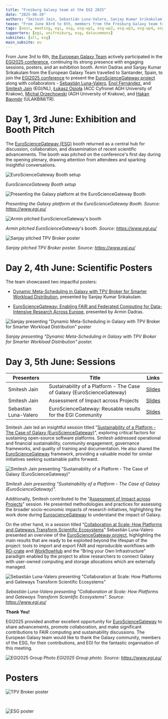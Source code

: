 ```yaml
---
title: "Freiburg Galaxy team at the EGI 2025"
date: "2025-06-20"
authors: "Smitesh Jain, Sebastián Luna-Valero, Sanjay Kumar Srikakulam, and Armin Dadras"
tease: "From June 03rd to 6th, members from the Freiburg Galaxy team travelled to Santander, Spain to participate and present the EuroScienceGateway (ESG) project at the EGI2025 meeting"
tags: [eosc, meeting, egi, esg, esg-wp1, esg-wp2, esg-wp3, esg-wp4, esg-wp5, conference, datacommons]
supporters: [egi, unifreiburg, esg, datacommons]
subsites: [all, esg]
main_subsite: eu
---
```

From June 3rd to 6th, [the European Galaxy Team](https://usegalaxy-eu.github.io/people) actively participated in the [EGI2025 conference](https://www.egi.eu/event/egi2025/), continuing its strong presence with engaging sessions, posters, and an exhibition booth. Armin Dadras and Sanjay Kumar Srikakulam from the European Galaxy Team travelled to Santander, Spain, to join the [EGI2025 conference](https://www.egi.eu/event/egi2025/) to present the [EuroScienceGateway project](https://galaxyproject.org/projects/esg/) along with collaborators -  [Sebastián Luna-Valero](https://www.egi.eu/people/sebastian-luna-valero/), [Enol Fernández](https://www.egi.eu/people/enol-fernandez/), and [Smitesh Jain](https://www.egi.eu/people/smitesh-jain/) (EGI/NL), [Łukasz Opioła](https://www.egi.eu/people/lukasz-opiola/) (ACC Cyfronet AGH  University of Krakow), [Michal Orzechowski](https://scholar.google.com/citations?user=jn8uxWEAAAAJ&hl=en) (AGH University of Krakow), and [Hakan Bayındır](https://scholar.google.com/citations?user=l0IjsVcAAAAJ&hl=de) (ULAKBIM/TR).

# Day 1, 3rd June: Exhibition and Booth Pitch

The [EuroScienceGateway (ESG)](https://galaxyproject.org/projects/esg/) booth returned as a central hub for discussion, collaboration, and dissemination of recent scientific advancements. The booth was pitched on the conference's first day during the opening plenary, drawing attention from attendees and sparking insightful conversations.

![*EuroScienceGateway Booth setup*](./booth.jpg)

*EuroScienceGateway Booth setup*

![*Presenting the Galaxy platform at the EuroScienceGateway Booth*](./booth3.jpg)

*Presenting the Galaxy platform at the EuroScienceGateway Booth. Source: https://www.egi.eu/*

![*Armin pitched EuroScienceGateway's booth*](./egi_booth_pitch.jpg)

*Armin pitched EuroScienceGateway's booth. Source: https://www.egi.eu/*

![*Sanjay pitched TPV Broker poster*](./tpv_broker_pitch.jpg)

*Sanjay pitched TPV Broker poster. Source: https://www.egi.eu/*

# Day 2, 4th June: Scientific Posters

The team showcased two impactful posters:

- [Dynamic Meta-Scheduling in Galaxy with TPV Broker for Smarter Workload Distribution](https://whova.com/embedded/artifacts/ZGH8rnyRQnkZwKPbmChIIdGWFP0jKyO%40yuMuhHyYJLw%3D/artifact/124459/?refer=undefined), presented by Sanjay Kumar Srikakulam.

- [EuroScienceGateway: Enabling FAIR and Federated Computing for Data-Intensive Research Across Europe](https://whova.com/embedded/artifacts/ZGH8rnyRQnkZwKPbmChIIdGWFP0jKyO%40yuMuhHyYJLw%3D/artifact/124461/?refer=undefined), presented by Armin Dadras.

![*Sanjay presenting "Dynamic Meta-Scheduling in Galaxy with TPV Broker for Smarter Workload Distribution" poster*](./egi2025_poster_session.jpg)

*Sanjay presenting "Dynamic Meta-Scheduling in Galaxy with TPV Broker for Smarter Workload Distribution" poster.*

# Day 3, 5th June: Sessions

| Presenters | Title | Links |
|------------------------|--------------------------------------------------------------------|--------|
| Smitesh Jain | Sustainability of a Platform - The Case of Galaxy (EuroScienceGateway) | [Slides](https://docs.google.com/presentation/d/18ScV0pZQKA0JIReMhYNskQHJUvVGEx1s/edit?usp=drive_web&ouid=102909301222954869170&rtpof=true) |
| Smitesh Jain | Assessment of Impact across Projects | [Slides](https://docs.google.com/presentation/d/1ynX0md7wbIHM4ce19JlNmDowH6Un7g8Q/edit?usp=drive_web&ouid=102909301222954869170&rtpof=true) |
| Sebastian Luna-Valero  | EuroScienceGateway: Reusable results for the EGI Community | [Slides](https://docs.google.com/presentation/d/1yXZ3QheC2dkfUmmGwgI-72KX9ftlDppY/) |

Smitesh Jain led an insightful session titled "[Sustainability of a Platform - The Case of Galaxy (EuroScienceGateway)](https://indico.egi.eu/event/6638/sessions/5409/#20250605)", exploring critical factors for sustaining open-source software platforms. Smitesh addressed operational and financial sustainability, community engagement, governance frameworks, and quality of training and documentation. He also shared the [EuroScienceGateway](https://galaxyproject.org/projects/esg/) framework, providing a valuable model for similar initiatives seeking sustainable paths forward.

![*Smitesh Jain presenting "Sustainability of a Platform - The Case of Galaxy (EuroScienceGateway)"*](./egi2025_sustainability.jpg)

*Smitesh Jain presenting "Sustainability of a Platform - The Case of Galaxy (EuroScienceGateway)".*

Additionally, Smitesh contributed to the "[Assessment of Impact across Projects](https://indico.egi.eu/event/6638/sessions/5415/#20250605)" session. He presented methodologies and practices for assessing the broader socio-economic impacts of research initiatives, highlighting the work done during [EuroscienceGateway](https://galaxyproject.org/projects/esg/) to understand the impact of Galaxy.

On the other hand, in a session titled “[Collaboration at Scale: How Platforms and Gateways Transform Scientific Ecosystems](https://indico.egi.eu/event/6638/contributions/20546/)” Sebastián Luna-Valero presented an overview of the [EuroScienceGateway project](https://galaxyproject.org/projects/esg/), highlighting the main results that are ready to be exploited beyond the lifespan of the project: tools to import and export FAIR and reproducible workflows with [RO-crate](https://www.researchobject.org/ro-crate/) and [WorkflowHub](https://workflowhub.eu/) and the “Bring your Own Infrastructure” paradigm enabled by the project to allow researchers to connect Galaxy with user-owned computing and storage allocations which are externally managed.

![*Sebastián Luna-Valero presenting "Collaboration at Scale: How Platforms and Gateways Transform Scientific Ecosystems"*](./esg_presentation.jpg)

*Sebastián Luna-Valero presenting "Collaboration at Scale: How Platforms and Gateways Transform Scientific Ecosystems". Source: https://www.egi.eu/*

**Thank You!**

EGI2025 provided another excellent opportunity for [EuroScienceGateway](https://galaxyproject.org/projects/esg/) to share advancements, promote collaboration, and make significant contributions to FAIR computing and sustainability discussions. The European Galaxy team would like to thank the Galaxy community, members of the ESG, for their contributions, and EGI for the fantastic organisation of this meeting.

![*EGI2025 Group Photo*](group_photo.jpg)
*EGI2025 Group photo. Source: https://www.egi.eu/*

# Posters

![*TPV Broker poster*](./egi2025-tpv-broker.jpg)

<br>

![*ESG poster*](./egi2025-esg-poster.jpg)
